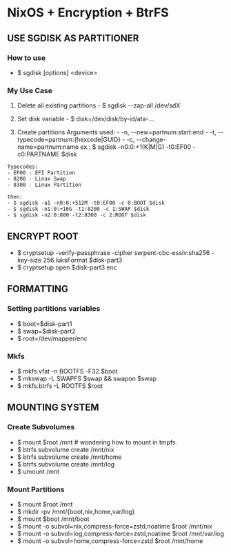 # NixOS + Encryption + BtrFS

## USE SGDISK AS PARTITIONER
### How to use
  - $ sgdisk [options] \<device\>

### My Use Case
  1. Delete all existing partitions
    - $ sgdisk --zap-all /dev/sdX

  2. Set disk variable
    - $ disk=/dev/disk/by-id/ata-...

  3. Create partitions
    Arguments used:
    - -n, --new=partnum:start:end
    - -t, --typecode=partnum:{hexcode|GUID}
    - -c, --change-name=partnum:name
    ex.: $ sgdisk -n0:0:+1(K|M|G) -t0:EF00 -c0:PARTNAME $disk

    Typecodes:
    - EF00 - EFI Partition
    - 8200 - Linux Swap
    - 8300 - Linux Partition

    then:
    - $ sgdisk -a1 -n0:0:+512M -t0:EF00 -c 0:BOOT $disk
    - $ sgdisk -n1:0:+16G -t1:8200 -c 1:SWAP $disk
    - $ sgdisk -n2:0:800 -t2:8300 -c 2:ROOT $disk

## ENCRYPT ROOT
  - $ cryptsetup -verify-passphrase -cipher serpent-cbc-essiv:sha256 -key-size 256 luksFormat $disk-part3
  - $ cryptsetup open $disk-part3 enc

## FORMATTING
### Setting partitions variables
  - $ boot=$disk-part1
  - $ swap=$disk-part2
  - $ root=/dev/mapper/enc

### Mkfs
  - $ mkfs.vfat -n BOOTFS -F32 $boot
  - $ mkswap -L SWAPFS $swap && swapon $swap
  - $ mkfs.btrfs -L ROOTFS $root

## MOUNTING SYSTEM
### Create Subvolumes
  - $ mount $root /mnt    # wondering how to mount in tmpfs.
  - $ btrfs subvolume create /mnt/nix
  - $ btrfs subvolume create /mnt/home
  - $ btrfs subvolume create /mnt/log
  - $ umount /mnt
### Mount Partitions
  - $ mount $root /mnt
  - $ mkdir -pv /mnt/{boot,nix,home,var/log}
  - $ mount $boot /mnt/boot
  - $ mount -o subvol=nix,compress-force=zstd,noatime $root /mnt/nix
  - $ mount -o subvol=log,compress-force=zstd,noatime $root /mnt/var/log
  - $ mount -o subvol=home,compress-force=zstd $root /mnt/home
